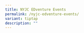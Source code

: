 ```yaml
---
title: NYJC EDventure Events
permalink: /nyjc-edventure-events/
variant: tiptap
description: ""
---
```

